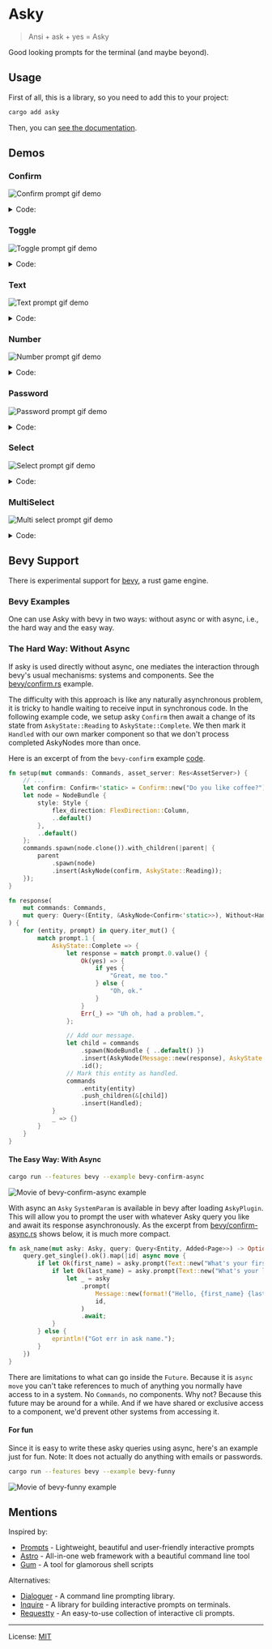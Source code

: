# Asky

> Ansi + ask + yes = Asky

Good looking prompts for the terminal (and maybe beyond).

## Usage

First of all, this is a library, so you need to add this to your project:

```bash
cargo add asky
```

Then, you can [see the documentation](https://docs.rs/asky/).

## Demos

### Confirm

![Confirm prompt gif demo](demos/confirm.gif)

<details>
<summary>Code:</summary>

```rust
use asky::Confirm;

fn main() -> std::io::Result<()> {
    if Confirm::new("Do you like coffe?").prompt()? {
        println!("Great, me too!");
    }

    // ...

    Ok(())
}

```

</details>

### Toggle

![Toggle prompt gif demo](demos/toggle.gif)

<details>
<summary>Code:</summary>

```rust
use asky::Toggle;

fn main() -> std::io::Result<()> {
    let tabs = Toggle::new("Which is better?", ["Tabs", "Spaces"]).prompt()?;
    println!("Great choice");

    // ...

    Ok(())
}
```

</details>

### Text

![Text prompt gif demo](demos/text.gif)

<details>
<summary>Code:</summary>

```rust
use asky::Text;

fn main() -> std::io::Result<()> {
    let color = Text::new("What's your favorite color?").prompt()?;
    println!("{color} is a beautiful color");

    // ...

    Ok(())
}
```

</details>

### Number

![Number prompt gif demo](demos/number.gif)

<details>
<summary>Code:</summary>

```rust
use asky::Number;

fn main() -> std::io::Result<()> {
    if let Ok(age) = Number::<u8>::new("How old are you?").prompt()? {
        if age <= 60 {
            println!("Pretty young");
        }
    }

    // ...

    Ok(())
}
```

</details>

### Password

![Password prompt gif demo](demos/password.gif)

<details>
<summary>Code:</summary>

```rust
use asky::Password;

fn main() -> std::io::Result<()> {
    let password = Password::new("What's your IG password?").prompt()?;

    if password.len() >= 1 {
        println!("Ultra secure!");
    }

    // ...

    Ok(())
}
```

</details>

### Select

![Select prompt gif demo](demos/select.gif)

<details>
<summary>Code:</summary>

```rust
use asky::Select;

fn main() -> std::io::Result<()> {
    let choice = Select::new("Choose number", 1..=30).prompt()?;
    println!("{choice}, Interesting choice");

    // ...

    Ok(())
}

```

</details>

### MultiSelect

![Multi select prompt gif demo](demos/multi_select.gif)

<details>
<summary>Code:</summary>

```rust
use asky::MultiSelect;

fn main() -> std::io::Result<()> {
    let opts = ["Dog", "Cat", "Fish", "Bird", "Other"];
    let choices = MultiSelect::new("What kind of pets do you have?", opts).prompt()?;

    if choices.len() > 2 {
        println!("So you love pets");
    }

    // ...

    Ok(())
}

```

</details>

## Bevy Support

There is experimental support for [bevy](https://bevyengine.org), a rust game engine.

### Bevy Examples

One can use Asky with bevy in two ways: without async or with async, i.e., the
hard way and the easy way.

### The Hard Way: Without Async

If asky is used directly without async, one mediates the interaction through
bevy's usual mechanisms: systems and components. See the
[bevy/confirm.rs](examples/bevy/confirm.rs) example.

The difficulty with this approach is like any naturally asynchronous problem, it
is tricky to handle waiting to receive input in synchronous code. In the
following example code, we setup asky `Confirm` then await a change of its state
from `AskyState::Reading` to `AskyState::Complete`. We then mark it `Handled`
with our own marker component so that we don't process completed AskyNodes more
than once.

Here is an excerpt of from the `bevy-confirm` example
[code](examples/bevy/confirm.rs).

``` rust
fn setup(mut commands: Commands, asset_server: Res<AssetServer>) {
    // ...
    let confirm: Confirm<'static> = Confirm::new("Do you like coffee?");
    let node = NodeBundle {
        style: Style {
            flex_direction: FlexDirection::Column,
            ..default()
        },
        ..default()
    };
    commands.spawn(node.clone()).with_children(|parent| {
        parent
            .spawn(node)
            .insert(AskyNode(confirm, AskyState::Reading));
    });
}

fn response(
    mut commands: Commands,
    mut query: Query<(Entity, &AskyNode<Confirm<'static>>), Without<Handled>>,
) {
    for (entity, prompt) in query.iter_mut() {
        match prompt.1 {
            AskyState::Complete => {
                let response = match prompt.0.value() {
                    Ok(yes) => {
                        if yes {
                            "Great, me too."
                        } else {
                            "Oh, ok."
                        }
                    }
                    Err(_) => "Uh oh, had a problem.",
                };

                // Add our message.
                let child = commands
                    .spawn(NodeBundle { ..default() })
                    .insert(AskyNode(Message::new(response), AskyState::Reading))
                    .id();
                // Mark this entity as handled.
                commands
                    .entity(entity)
                    .push_children(&[child])
                    .insert(Handled);
            }
            _ => {}
        }
    }
}
```

#### The Easy Way: With Async

```sh
cargo run --features bevy --example bevy-confirm-async
```

![Movie of bevy-confirm-async example](https://github.com/shanecelis/asky/assets/54390/8b51c3ac-b69f-436b-baa8-b9361baa2bfc)

With async an `Asky` `SystemParam` is available in bevy after loading
`AskyPlugin`. This will allow you to prompt the user with whatever Asky query
you like and await its response asynchronously. As the excerpt from
[bevy/confirm-async.rs](examples/bevy/confirm-async.rs) shows below, it is much
more compact.

```rust
fn ask_name(mut asky: Asky, query: Query<Entity, Added<Page>>) -> Option<impl Future<Output = ()>> {
    query.get_single().ok().map(|id| async move {
        if let Ok(first_name) = asky.prompt(Text::new("What's your first name? "), id).await {
            if let Ok(last_name) = asky.prompt(Text::new("What's your last name? "), id).await {
                let _ = asky
                    .prompt(
                        Message::new(format!("Hello, {first_name} {last_name}!")),
                        id,
                    )
                    .await;
            }
        } else {
            eprintln!("Got err in ask name.");
        }
    })
}

```

There are limitations to what can go inside the `Future`. Because it is `async
move` you can't take references to much of anything you normally have access to
in a system. No `Commands`, no components. Why not? Because this future
may be around for a while. And if we have shared or exclusive access to a
component, we'd prevent other systems from accessing it.

#### For fun

Since it is easy to write these asky queries using async, here's an example just
for fun. Note: It does not actually do anything with emails or passwords.

```sh
cargo run --features bevy --example bevy-funny
```
![Movie of bevy-funny example](https://github.com/shanecelis/asky/assets/54390/8b51c3ac-b69f-436b-baa8-b9361baa2bfc)

## Mentions

Inspired by:

- [Prompts](https://www.npmjs.com/package/prompts) - Lightweight, beautiful and user-friendly interactive prompts
- [Astro](https://astro.build/) - All-in-one web framework with a beautiful command line tool
- [Gum](https://github.com/charmbracelet/gum) - A tool for glamorous shell scripts

Alternatives:

- [Dialoguer](https://github.com/console-rs/dialoguer) - A command line prompting library.
- [Inquire](https://github.com/mikaelmello/inquire) - A library for building interactive prompts on terminals.
- [Requestty](https://github.com/Lutetium-Vanadium/requestty) - An easy-to-use collection of interactive cli prompts.

---

License: [MIT](LICENSE)
